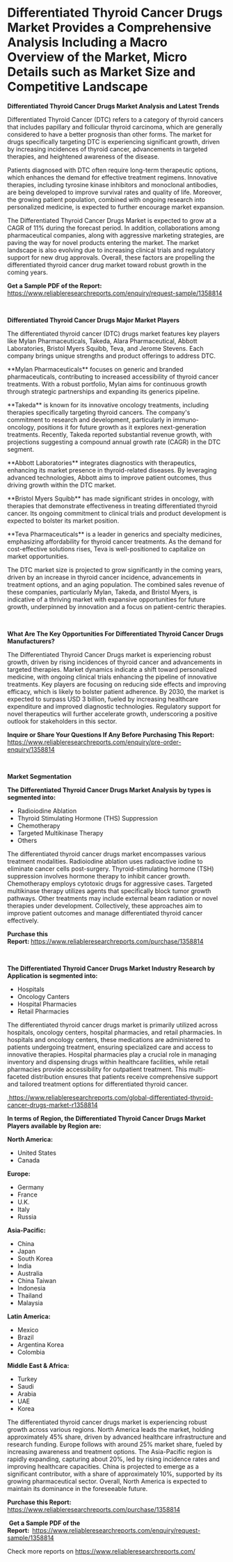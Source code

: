 <p><h1>Differentiated Thyroid Cancer Drugs Market Provides a Comprehensive Analysis Including a Macro Overview of the Market, Micro Details such as Market Size and Competitive Landscape</h1></p><p><strong>Differentiated Thyroid Cancer Drugs Market Analysis and Latest Trends</strong></p>
<p><p>Differentiated Thyroid Cancer (DTC) refers to a category of thyroid cancers that includes papillary and follicular thyroid carcinoma, which are generally considered to have a better prognosis than other forms. The market for drugs specifically targeting DTC is experiencing significant growth, driven by increasing incidences of thyroid cancer, advancements in targeted therapies, and heightened awareness of the disease. </p><p>Patients diagnosed with DTC often require long-term therapeutic options, which enhances the demand for effective treatment regimens. Innovative therapies, including tyrosine kinase inhibitors and monoclonal antibodies, are being developed to improve survival rates and quality of life. Moreover, the growing patient population, combined with ongoing research into personalized medicine, is expected to further encourage market expansion.</p><p>The Differentiated Thyroid Cancer Drugs Market is expected to grow at a CAGR of 11% during the forecast period. In addition, collaborations among pharmaceutical companies, along with aggressive marketing strategies, are paving the way for novel products entering the market. The market landscape is also evolving due to increasing clinical trials and regulatory support for new drug approvals. Overall, these factors are propelling the differentiated thyroid cancer drug market toward robust growth in the coming years.</p></p>
<p><strong>Get a Sample PDF of the Report:&nbsp;</strong> <a href="https://www.reliableresearchreports.com/enquiry/request-sample/1358814?utm_campaign=3063&utm_medium=2&utm_source=Github&utm_content=ia&utm_term=22032025&utm_id=differentiated-thyroid-cancer-drugs">https://www.reliableresearchreports.com/enquiry/request-sample/1358814</a></p>
<p>&nbsp;</p>
<p><strong>Differentiated Thyroid Cancer Drugs Major Market Players</strong></p>
<p><p>The differentiated thyroid cancer (DTC) drugs market features key players like Mylan Pharmaceuticals, Takeda, Alara Pharmaceutical, Abbott Laboratories, Bristol Myers Squibb, Teva, and Jerome Stevens. Each company brings unique strengths and product offerings to address DTC.</p><p>**Mylan Pharmaceuticals** focuses on generic and branded pharmaceuticals, contributing to increased accessibility of thyroid cancer treatments. With a robust portfolio, Mylan aims for continuous growth through strategic partnerships and expanding its generics pipeline.</p><p>**Takeda** is known for its innovative oncology treatments, including therapies specifically targeting thyroid cancers. The company's commitment to research and development, particularly in immuno-oncology, positions it for future growth as it explores next-generation treatments. Recently, Takeda reported substantial revenue growth, with projections suggesting a compound annual growth rate (CAGR) in the DTC segment.</p><p>**Abbott Laboratories** integrates diagnostics with therapeutics, enhancing its market presence in thyroid-related diseases. By leveraging advanced technologies, Abbott aims to improve patient outcomes, thus driving growth within the DTC market.</p><p>**Bristol Myers Squibb** has made significant strides in oncology, with therapies that demonstrate effectiveness in treating differentiated thyroid cancer. Its ongoing commitment to clinical trials and product development is expected to bolster its market position.</p><p>**Teva Pharmaceuticals** is a leader in generics and specialty medicines, emphasizing affordability for thyroid cancer treatments. As the demand for cost-effective solutions rises, Teva is well-positioned to capitalize on market opportunities.</p><p>The DTC market size is projected to grow significantly in the coming years, driven by an increase in thyroid cancer incidence, advancements in treatment options, and an aging population. The combined sales revenue of these companies, particularly Mylan, Takeda, and Bristol Myers, is indicative of a thriving market with expansive opportunities for future growth, underpinned by innovation and a focus on patient-centric therapies.</p></p>
<p>&nbsp;</p>
<p><strong>What Are The Key Opportunities For Differentiated Thyroid Cancer Drugs Manufacturers?</strong></p>
<p><p>The Differentiated Thyroid Cancer Drugs market is experiencing robust growth, driven by rising incidences of thyroid cancer and advancements in targeted therapies. Market dynamics indicate a shift toward personalized medicine, with ongoing clinical trials enhancing the pipeline of innovative treatments. Key players are focusing on reducing side effects and improving efficacy, which is likely to bolster patient adherence. By 2030, the market is expected to surpass USD 3 billion, fueled by increasing healthcare expenditure and improved diagnostic technologies. Regulatory support for novel therapeutics will further accelerate growth, underscoring a positive outlook for stakeholders in this sector.</p></p>
<p><strong>Inquire or Share Your Questions If Any Before Purchasing This Report:</strong> <a href="https://www.reliableresearchreports.com/enquiry/pre-order-enquiry/1358814?utm_campaign=3063&utm_medium=2&utm_source=Github&utm_content=ia&utm_term=22032025&utm_id=differentiated-thyroid-cancer-drugs">https://www.reliableresearchreports.com/enquiry/pre-order-enquiry/1358814</a></p>
<p>&nbsp;</p>
<p><strong>Market Segmentation</strong></p>
<p><strong>The Differentiated Thyroid Cancer Drugs Market Analysis by types is segmented into:</strong></p>
<p><ul><li>Radioiodine Ablation</li><li>Thyroid Stimulating Hormone (THS) Suppression</li><li>Chemotherapy</li><li>Targeted Multikinase Therapy</li><li>Others</li></ul></p>
<p><p>The differentiated thyroid cancer drugs market encompasses various treatment modalities. Radioiodine ablation uses radioactive iodine to eliminate cancer cells post-surgery. Thyroid-stimulating hormone (TSH) suppression involves hormone therapy to inhibit cancer growth. Chemotherapy employs cytotoxic drugs for aggressive cases. Targeted multikinase therapy utilizes agents that specifically block tumor growth pathways. Other treatments may include external beam radiation or novel therapies under development. Collectively, these approaches aim to improve patient outcomes and manage differentiated thyroid cancer effectively.</p></p>
<p><strong>Purchase this Report:&nbsp;</strong><a href="https://www.reliableresearchreports.com/purchase/1358814?utm_campaign=3063&utm_medium=2&utm_source=Github&utm_content=ia&utm_term=22032025&utm_id=differentiated-thyroid-cancer-drugs">https://www.reliableresearchreports.com/purchase/1358814</a></p>
<p>&nbsp;</p>
<p><strong>The Differentiated Thyroid Cancer Drugs Market Industry Research by Application is segmented into:</strong></p>
<p><ul><li>Hospitals</li><li>Oncology Canters</li><li>Hospital Pharmacies</li><li>Retail Pharmacies</li></ul></p>
<p><p>The differentiated thyroid cancer drugs market is primarily utilized across hospitals, oncology centers, hospital pharmacies, and retail pharmacies. In hospitals and oncology centers, these medications are administered to patients undergoing treatment, ensuring specialized care and access to innovative therapies. Hospital pharmacies play a crucial role in managing inventory and dispensing drugs within healthcare facilities, while retail pharmacies provide accessibility for outpatient treatment. This multi-faceted distribution ensures that patients receive comprehensive support and tailored treatment options for differentiated thyroid cancer.</p></p>
<p><a href="https://www.reliableresearchreports.com/global-differentiated-thyroid-cancer-drugs-market-r1358814?utm_campaign=3063&utm_medium=2&utm_source=Github&utm_content=ia&utm_term=22032025&utm_id=differentiated-thyroid-cancer-drugs">&nbsp;https://www.reliableresearchreports.com/global-differentiated-thyroid-cancer-drugs-market-r1358814</a></p>
<p><strong>In terms of Region, the Differentiated Thyroid Cancer Drugs Market Players available by Region are:</strong></p>
<p>
    <p> <strong> North America: </strong>
        <ul>
            <li>United States</li>
            <li>Canada</li>
        </ul>
        </p> 
    <p> <strong> Europe: </strong>
        <ul>
            <li>Germany</li>
            <li>France</li>
            <li>U.K.</li>
            <li>Italy</li>
            <li>Russia</li>
        </ul>
        </p> 
    <p> <strong> Asia-Pacific: </strong>
        <ul>
            <li>China</li>
            <li>Japan</li>
            <li>South Korea</li>
            <li>India</li>
            <li>Australia</li>
            <li>China Taiwan</li>
            <li>Indonesia</li>
            <li>Thailand</li>
            <li>Malaysia</li>
        </ul>
        </p> 
    <p> <strong> Latin America: </strong>
        <ul>
            <li>Mexico</li>
            <li>Brazil</li>
            <li>Argentina Korea</li>
            <li>Colombia</li>
        </ul>
        </p> 
    <p> <strong> Middle East & Africa: </strong>
        <ul>
            <li>Turkey</li>
            <li>Saudi</li>
            <li>Arabia</li>
            <li>UAE</li>
            <li>Korea</li>
        </ul>
    </p>
    </p>
<p><p>The differentiated thyroid cancer drugs market is experiencing robust growth across various regions. North America leads the market, holding approximately 45% share, driven by advanced healthcare infrastructure and research funding. Europe follows with around 25% market share, fueled by increasing awareness and treatment options. The Asia-Pacific region is rapidly expanding, capturing about 20%, led by rising incidence rates and improving healthcare capacities. China is projected to emerge as a significant contributor, with a share of approximately 10%, supported by its growing pharmaceutical sector. Overall, North America is expected to maintain its dominance in the foreseeable future.</p></p>
<p><strong>Purchase this Report: </strong><a href="https://www.reliableresearchreports.com/purchase/1358814?utm_campaign=3063&utm_medium=2&utm_source=Github&utm_content=ia&utm_term=22032025&utm_id=differentiated-thyroid-cancer-drugs">https://www.reliableresearchreports.com/purchase/1358814</a></p>
<p>&nbsp;<strong>Get a Sample PDF of the Report:&nbsp;&nbsp;</strong><a href="https://www.reliableresearchreports.com/enquiry/request-sample/1358814?utm_campaign=3063&utm_medium=2&utm_source=Github&utm_content=ia&utm_term=22032025&utm_id=differentiated-thyroid-cancer-drugs">https://www.reliableresearchreports.com/enquiry/request-sample/1358814</a></p>
<p><strong></strong></p>
<p>Check more reports on <a href="https://www.reliableresearchreports.com/?utm_campaign=3063&utm_medium=2&utm_source=Github&utm_content=ia&utm_term=22032025&utm_id=differentiated-thyroid-cancer-drugs">https://www.reliableresearchreports.com/</a></p>